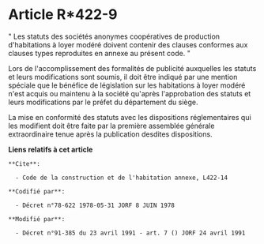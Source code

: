 # Article R*422-9

" Les statuts des sociétés anonymes coopératives de production d'habitations à loyer modéré doivent contenir des clauses
conformes aux clauses types reproduites en annexe au présent code. "

Lors de l'accomplissement des formalités de publicité auxquelles les statuts et leurs modifications sont soumis, il doit être
indiqué par une mention spéciale que le bénéfice de législation sur les habitations à loyer modéré n'est acquis ou maintenu à
la société qu'après l'approbation des statuts et leurs modifications par le préfet du département du siège.

La mise en conformité des statuts avec les dispositions réglementaires qui les modifient doit être faite par la première
assemblée générale extraordinaire tenue après la publication desdites dispositions.

**Liens relatifs à cet article**

	**Cite**:

	  - Code de la construction et de l'habitation annexe, L422-14

	**Codifié par**:

	  - Décret n°78-622 1978-05-31 JORF 8 JUIN 1978

	**Modifié par**:

	  - Décret n°91-385 du 23 avril 1991 - art. 7 () JORF 24 avril 1991
